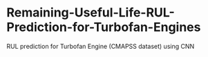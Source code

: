 # Remaining-Useful-Life-RUL-Prediction-for-Turbofan-Engines
RUL prediction for Turbofan Engine (CMAPSS dataset) using CNN
